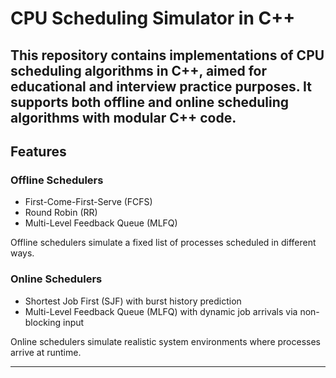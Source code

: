 # CPU Scheduling Simulator in C++
This repository contains implementations of CPU scheduling algorithms in C++, aimed for educational and interview practice purposes. It supports both offline and online scheduling algorithms with modular C++ code.
---

## Features

### Offline Schedulers
- First-Come-First-Serve (FCFS)
- Round Robin (RR)
- Multi-Level Feedback Queue (MLFQ)

Offline schedulers simulate a fixed list of processes scheduled in different ways.

### Online Schedulers
- Shortest Job First (SJF) with burst history prediction
- Multi-Level Feedback Queue (MLFQ) with dynamic job arrivals via non-blocking input

Online schedulers simulate realistic system environments where processes arrive at runtime.

---
